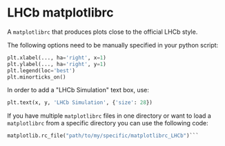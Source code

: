 # LHCb matplotlibrc

A `matplotlibrc` that produces plots close to the official LHCb style.

The following options need to be manually specified in your python script:
```python
plt.xlabel(..., ha='right', x=1)
plt.ylabel(..., ha='right', y=1)
plt.legend(loc='best')
plt.minorticks_on()
```

In order to add a "LHCb Simulation" text box, use:
```python
plt.text(x, y, 'LHCb Simulation', {'size': 28})
```

If you have multiple `matplotlibrc` files in one directory or
want to load a `matplotlibrc` from a specific directory
you can use the following code:

```python
matplotlib.rc_file("path/to/my/specific/matplotlibrc_LHCb")```